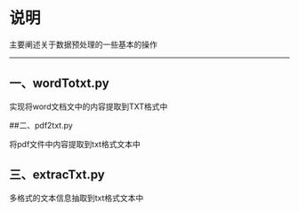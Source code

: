 # 说明

主要阐述关于数据预处理的一些基本的操作

---

## 一、wordTotxt.py

实现将word文档文中的内容提取到TXT格式中

##二、pdf2txt.py

将pdf文件中内容提取到txt格式文本中

## 三、extracTxt.py

多格式的文本信息抽取到txt格式文本中